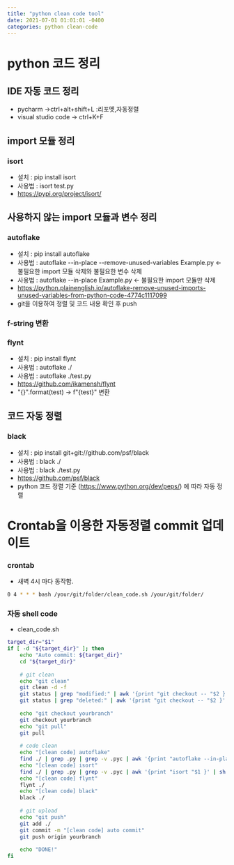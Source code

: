 ```yaml
---
title: "python clean code tool"
date: 2021-07-01 01:01:01 -0400
categories: python clean-code 
---
```



# python 코드 정리
## IDE 자동 코드 정리 
 * pycharm →ctrl+alt+shift+L :리포멧,자동정렬
 * visual studio code → ctrl+K+F
## import 모듈 정리
### isort
 * 설치 : pip install isort
 * 사용법 : isort test.py
 * https://pypi.org/project/isort/
## 사용하지 않는 import 모듈과 변수 정리
### autoflake
 * 설치 : pip install autoflake
 * 사용법 : autoflake --in-place --remove-unused-variables Example.py ← 불필요한 import 모듈 삭제와 불필요한 변수 삭제
 * 사용법 : autoflake --in-place Example.py ← 불필요한 import 모듈만 삭제
 * https://python.plainenglish.io/autoflake-remove-unused-imports-unused-variables-from-python-code-4774c1117099
 * git을 이용하여 정렬 및 코드 내용 확인 후 push 
### f-string 변환
### flynt
 * 설치 : pip install flynt
 * 사용법 : autoflake ./
 * 사용법 : autoflake ./test.py
 * https://github.com/ikamensh/flynt
 * "{}".format(test) → f"{test}" 변환
## 코드 자동 정렬
### black
 * 설치 : pip install git+git://github.com/psf/black
 * 사용법 : black ./
 * 사용법 : black ./test.py
 * https://github.com/psf/black
 * python 코드 정렬 기준 (https://www.python.org/dev/peps/) 에 따라 자동 정렬

# Crontab을 이용한 자동정렬 commit 업데이트
### crontab
 * 새벽 4시 마다 동작함.
```bash
0 4 * * * bash /your/git/folder/clean_code.sh /your/git/folder/
```
### 자동 shell code
 * clean_code.sh
```bash
target_dir="$1"
if [ -d "${target_dir}" ]; then
    echo "Auto commit: ${target_dir}"
    cd "${target_dir}"
 
    # git clean
    echo "git clean"
    git clean -d -f
    git status | grep "modified:" | awk '{print "git checkout -- "$2 }' | sh
    git status | grep "deleted:" | awk '{print "git checkout -- "$2 }' | sh
 
    echo "git checkout yourbranch"
    git checkout yourbranch
    echo "git pull"
    git pull
 
    # code clean
    echo "[clean code] autoflake"
    find ./ | grep .py | grep -v .pyc | awk '{print "autoflake --in-place "$1 }' | sh
    echo "[clean code] isort"
    find ./ | grep .py | grep -v .pyc | awk '{print "isort "$1 }' | sh
    echo "[clean code] flynt"
    flynt ./
    echo "[clean code] black"
    black ./
 
    # git upload
    echo "git push"
    git add ./
    git commit -m "[clean code] auto commit"
    git push origin yourbranch
 
    echo "DONE!"
fi

```
